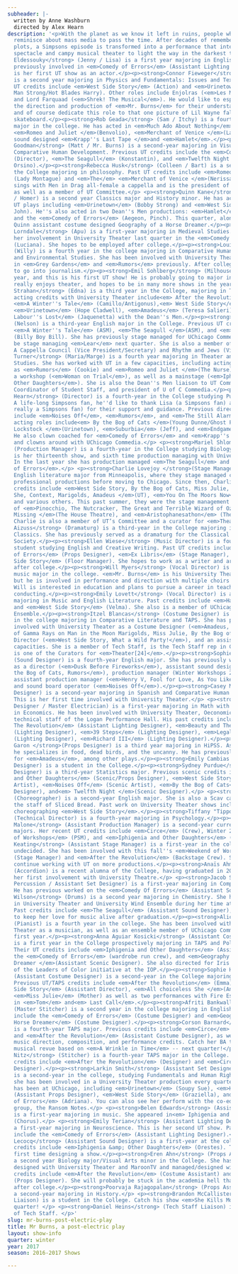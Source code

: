```yaml
---
subheader: |-
  written by Anne Washburn
  directed by Alex Hearn
description: '<p>With the planet as we know it left in ruins, people who have survived
  reminisce about mass media to pass the time. After decades of remembering and retelling
  plots, a Simpsons episode is transformed into a performance that integrates ritualistic
  spectacle and campy musical theater to light the way in the darkest times.</p><p><strong>Hana
  Eldessouky</strong> (Jenny / Lisa) is a first year majoring in English. She was
  previously involved in <em>Comedy of Errors</em> (Assistant Lighting Designer). this
  is her first UT show as an actor.</p><p><strong>Connor Fieweger</strong> (Troy)
  is a second year majoring in Physics and Fundamentals: Issues and Texts. His previous
  UT credits include <em>West Side Story</em> (Action) and <em>Urinetown</em> (Old
  Man Strong/Hot Blades Harry). Other roles include Enjolras (<em>Les Miserables</em>)
  and Lord Farquaad (<em>Shrek! The Musical</em>). He would like to especially thank
  the direction and production of <em>Mr. Burns</em> for their understanding and flexibility,
  and of course dedicate this role to that one picture of Lil Wayne falling off a
  skateboard.</p><p><strong>Rob Geada</strong> (Sam / Itchy) is a fourth-year Physics
  major in the college. He has acted in <em>Much Ado About Nothing</em> (Claudio),
  <em>Romeo and Juliet </em>(Benvolio), <em>Merchant of Venice </em>(Launcelot), and
  sound designed <em>Krapp''s Last Tape </em>and <em>Hamlet</em>.</p><p><strong>Jacob
  Goodman</strong> (Matt / Mr. Burns) is a second-year majoring in Visual Arts and
  Comparative Human Development. Previous UT credits include the <em>Comedy of Errors</em>
  (Director), <em>The Seagull</em> (Konstantin), and <em>Twelfth Night </em>(Duke
  Orsino).</p><p><strong>Rebecca Husk</strong> (Colleen / Bart) is a second year in
  the College majoring in philosophy. Past UT credits include <em>Romeo and Juliet</em>
  (Lady Montague) and <em>The</em> <em>Merchant of Venice </em>(Nerissa). She also
  sings with Men in Drag all-female a cappella and is the president of AcaCouncil,
  as well as a member of UT Committee.</p> <p><strong>Quinn Kane</strong> (Gibson
  / Homer) is a second year Classics major and History minor. He has acted in several
  UT plays including <em>Urinetown</em> (Bobby Strong) and <em>West Side Story </em>(Baby
  John). He''s also acted in two Dean''s Men productions: <em>Hamlet</em> (Polonius)
  and the <em>Comedy of Errors</em> (Aegeon, Pinch). This quarter, along with acting,
  Quinn assistant costume designed Geography of a Horse Dreamer.</p><p><strong>Julianne
  Lorndale</strong> (Apu) is a first-year majoring in Medieval Studies. She began
  her involvement in University Theater last quarter in the <em>Comedy of Errors</em>
  (Luciana). She hopes to be employed after college.</p><p><strong>Louise Simpson</strong>
  (Willy) is a fourth year in the college majoring in Comparative Human Development
  and Environmental Studies. She has been involved with University Theater as an actor
  in <em>Grey Gardens</em> and <em>Rumors</em> previously. After college, she hopes
  to go into journalism.</p><p><strong>Emil Sohlberg</strong> (Milhouse) is a first
  year, and this is his first UT show! He is probably going to major in math. Emil
  really enjoys theater, and hopes to be in many more shows in the years to come.</p><p><strong>Maggie
  Strahan</strong> (Edna) is a third year in the College, majoring in TAPS. Previous
  acting credits with University Theater include<em> After the Revolution</em> (Jess),
  <em>A Winter''s Tale</em> (Camillo/Antigonus),<em> West Side Story</em> (Minnie),
  <em>Urinetown</em> (Hope Cladwell), <em>Amadeus</em> (Teresa Salieri), and<em> Love''s
  Labour''s Lost</em> (Jaquenetta) with the Dean''s Men.</p><p><strong>Katy Surhigh</strong>
  (Nelson) is a third-year English major in the College. Previous UT credits include
  <em>A Winter''s Tale</em> (ASM), <em>The Seagull </em>(ASM), and <em>Urinetown</em>
  (Billy Boy Bill). She has previously stage managed for UChicago Commedia and will
  be stage managing <em>Lear</em> next quarter. She is also a member of UT Committee,
  A Cappella Council (Vice President/Secretary) and Rhythm and Jews (Vice President).</p><p><strong>Lexi
  Turner</strong> (Maria/Marge) is a fourth year majoring in Theater and Performance
  Studies. She has worked with UT in a few capacities, including acting in shows such
  as <em>Rumors</em> (Cookie) and <em>Romeo and Juliet </em>(The Nurse) and directing
  a workshop (<em>Woman on Trial</em>), as well as a mainstage (<em>Iphigenia and
  Other Daughters</em>). She is also the Dean''s Men liaison to UT Committee, Event
  Coordinator of Student Staff, and president of U of C Commedia.</p><p><strong>Alex
  Hearn</strong> (Director) is a fourth-year in the College studying Public Policy.
  A life-long Simpsons fan, he''d like to thank Lisa (a Simpsons fan) and Chris (not
  really a Simpsons fan) for their support and guidance. Previous directing credits
  include <em>Noises Off</em>, <em>Rumors</em>, and <em>The Still Alarm</em>. Previous
  acting roles include<em> By the Bog of Cats </em>(Young Dunne/Ghost Fancier), <em>Officer
  Lockstock </em>(Urinetown), <em>Suburbia</em> (Jeff), and <em>Endgame</em> (Nagg).
  He also clown coached for <em>Comedy of Errors</em> and <em>Krapp''s Last Tape</em>
  and clowns around with UChicago Commedia.</p> <p><strong>Mariel Shlomchik</strong>
  (Production Manager) is a fourth-year in the College studying Biology. <em>Mr. Burns</em>
  is her thirteenth show, and sixth time production managing with University Theater.
  In the last year she has production managed <em>The Seagull</em> and the <em>Comedy
  of Errors</em>.</p> <p><strong>Charlie Lovejoy </strong>(Stage Manager) is a third-year
  English literature major from Minneapolis, where they stage managed community and
  professional productions before moving to Chicago. Since then, Charlie’s stage management
  credits include <em>West Side Story, By the Bog of Cats, Miss Julie, All choiceless
  She, Context, Marigolds, Amadeus </em>(UT), <em>You On The Moors Now</em> (The Hypocrites),
  and various others. This past summer, they were the stage management intern on workshops
  of <em>Pinocchio, The Nutcracker, The Great and Terrible Wizard of Oz, Verboten,
  Missing </em>(The House Theatre), and <em>Aristophanesathon</em> (The Hypocrites).
  Charlie is also a member of UT’s Committee and a curator for <em>Theatre[24]</em>.</p><p><strong>Julia
  Aizuss</strong> (Dramaturg) is a third-year in the College majoring in English &amp;
  Classics. She has previously served as a dramaturg for the Classical Entertainment
  Society.</p><p><strong>Ellen Wiese</strong> (Music Director) is a fourth-year BA/MAPH
  student studying English and Creative Writing. Past UT credits include the <em>Comedy
  of Errors</em> (Props Designer), <em>Ex Libris</em> (Stage Manager), and <em>West
  Side Story</em> (Floor Manager). She hopes to work as a writer and arts administrator
  after college.</p><p><strong>Will Myers</strong> (Vocal Director) is a third year
  music major in the college. <em>Mr. Burns</em> is his University Theatre debut,
  but he is involved in performance and direction with multiple choirs on campus.
  Will is interested in education and plans to pursue a career in teaching and choral
  conducting.</p><p><strong>Emily Lovett</strong> (Vocal Director) is a second-year
  majoring in Music and English Literature. Past credits include <em>Hamlet</em> (Guildenstern)
  and <em>West Side Story</em> (Velma). She also is a member of UChicago''s Women''s
  Ensemble.</p><p><strong>Itzel Blancas</strong> (Costume Designer) is a fourth year
  in the college majoring in Comparative Literature and TAPS. She has previously been
  involved with University Theater as a Costume Designer (<em>Amadeus, The Effect
  of Gamma Rays on Man in the Moon Marigolds, Miss Julie, By the Bog of Cats</em>),
  Director (<em>West Side Story, What a Wild Party!</em>), and an assistant in various
  capacities. She is a member of Tech Staff, is the Tech Staff rep in Committee, and
  is one of the Curators for <em>Theater[24]</em>.</p><p><strong>Sophie Downes</strong>
  (Sound Designer) is a fourth-year English major. She has previously worked in UT
  as a director (<em>Dusk Before Fireworks</em>), assistant sound designer (<em>By
  the Bog of Cats, Rumors</em>), production manager (Winter Workshops 2015, <em>Apsara</em>),
  assistant production manager (<em>Henry V, Fool for Love, As You Like It</em>),
  and sound board operator (<em>Noises Off</em>).</p><p><strong>Casey McKenna </strong>(Lighting
  Designer) is a second-year majoring in Spanish and Comparative Human Development.
  This is her first time involved with University Theater.</p> <p><strong>Eric Karsten</strong> (Lighting
  Designer / Master Electrician) is a first-year majoring in Math with a Specialization
  in Economics. He has been involved with University Theater, Oeconomica, and the
  technical staff of the Logan Performance Hall. His past credits include: <em>After
  The Revolution</em> (Assistant Lighting Designer), <em>Beauty and The Beast</em>
  (Lighting Designer), <em>39 Steps</em> (Lighting Designer), <em>Legally Blonde</em>
  (Lighting Designer), <em>Richard III</em> (Lighting Designer).</p><p><strong>Colin
  Garon </strong>(Props Designer) is a third year majoring in HiPSS. As a props designer,
  he specializes in food, dead birds, and the uncanny. He has previously designed
  for <em>Amadeus</em>, among other plays.</p><p><strong>Emily Cambias </strong>(Props
  Designer) is a student in the College.</p><p><strong>Sydney Purdue</strong> (Scenic
  Designer) is a third-year Statistics major. Previous scenic credits include <em>Iphigenia
  and Other Daughters</em> (Scenic/Props Designer), <em>West Side Story</em> (Scenic
  Artist), <em>Noises Off</em> (Scenic Artist), <em>By the Bog of Cats</em> (Scenic
  Designer), and<em> Twelfth Night </em>(Scenic Designer).</p> <p><strong>Monica Brown</strong>
  (Choreographer) is a second-year English major. She is also a Scav captain and on
  the staff of Sliced Bread. Past work on University Theater shows includes assistant
  choreographing <em>West Side Story</em>.</p><p><strong>Tiffany "Tippo" Wang</strong>
  (Technical Director) is a fourth-year majoring in Psychology.</p><p><strong>Olivia
  Malone</strong> (Assistant Production Manager) is a second-year currently between
  majors. Her recent UT credits include <em>Circe</em> (Crew), Winter 2017''s <em>Weekend
  of Workshops</em> (PSM), and <em>Iphigenia and Other Daughters</em> (SM).</p> <p><strong>Victoria
  Keating</strong> (Assistant Stage Manager) is a first-year in the college currently
  undecided. She has been involved with this fall''s <em>Weekend of Workshops</em>
  (Stage Manager) and <em>After the Revolution</em> (Backstage Crew). She hopes to
  continue working with UT on more productions.</p><p><strong>Anaïs Ahmed</strong>
  (Accordion) is a recent alumna of the College, having graduated in 2016. This is
  her first involvement with University Theatre.</p> <p><strong>Jacob Spiegel </strong>(Auxiliary
  Percussion / Assistant Set Designer) is a first-year majoring in Computer Science.
  He has previous worked on the <em>Comedy Of Errors</em> (Assistant Sound Designer).</p><p><strong>Amanda
  Wilson</strong> (Drums) is a second year majoring in Chemistry. She has been involved
  in University Theater and University Wind Ensemble during her time at UChicago.
  Past credits include <em>The Seagull</em> (Assistant Sound Designer), and she hopes
  to keep her love for music alive after graduation.</p><p><strong>Alicia Zhao</strong>
  (Pianist) is a fourth year in the college. She has been involved with University
  Theater as a musician, as well as an ensemble member of UChicago Commedia since
  first year.</p><p><strong>Anna Aguiar Kosicki</strong> (Assistant Costume Designer)
  is a first year in the College prospectively majoring in TAPS and Political Science.
  Their UT credits include <em>Iphigenia and Other Daughters</em> (Assisant Director),
  the <em>Comedy of Errors</em> (wardrobe run crew), and <em>Geography of a Horse
  Dreamer </em>(Assistant Scenic Designer). She also directed for Iris and is a member
  of the Leaders of Color initiative at the IOP.</p><p><strong>Sophie Hoyt</strong>
  (Assistant Costume Designer) is a second-year in the College majoring in English.
  Previous UT/TAPS credits include <em>After the Revolution</em> (Emma), <em>West
  Side Story</em> (Assistant Director), <em>All choiceless She </em>(Andromeda), and
  <em>Miss Julie</em> (Mother) as well as two performances with Fire Escape Films,
  in <em>Tom</em> and<em> Last Call</em>.</p><p><strong>Afriti Bankwalla</strong>
  (Master Stitcher) is a second year in the college majoring in English. Past shows
  include the <em>Comedy of Errors</em> (Costume Designer) and <em>Geography of a
  Horse Dreamer</em> (Costume Designer).</p><p><strong>Corson Barnard</strong> (Stitcher)
  is a fourth-year TAPS major. Previous credits include <em>Circe</em> (Costume Designer)
  and <em>After the Revolution</em> (Assistant Costume Designer), as well as several
  music direction, composition, and performance credits. Catch her BA thesis -- a
  musical revue based on <em>A Wrinkle in Time</em> -- next quarter!</p><p><strong>Dee
  Nitz</strong> (Stitcher) is a fourth-year TAPS major in the College. Previous costuming
  credits include <em>After the Revolution</em> (Designer) and <em>Circe</em> (Assistant
  Designer).</p><p><strong>Larkin Smith</strong> (Assistant Set Designer / Painter)
  is a second-year in the college, studying Fundamentals and Human Rights. Thus far,
  she has been involved in a University Theater production every quarter that she
  has been at UChicago, including <em>Urinetown</em> (Soupy Sue), <em>Hamlet</em>
  (Assistant Props Designer), <em>West Side Story</em> (Graziella), and the <em>Comedy
  of Errors</em> (Adriana). You can also see her perform with the co-ed a cappella
  group, the Ransom Notes.</p> <p><strong>Belen Edwards</strong> (Assistant Set Designer)
  is a first-year majoring in music. She appeared in<em> Iphigenia and Other Daughters</em>
  (Chorus).</p> <p><strong>Emily Terian</strong> (Assistant Lighting Designer) is
  a first-year majoring in Neuroscience. This is her second UT show. Past show credits
  include the <em>Comedy of Errors</em> (Assistant Lighting Designer).</p><p><strong>Felix
  Lecocq</strong> (Assistant Sound Designer) is a first-year at the college. Past
  credits include <em>Iphigenia &amp; Other Daughters</em> (Orestes). This is his
  first time designing a show.</p><p><strong>Eren Ahn</strong> (Props Assistant) is
  a second year Biology major/Visual Arts minor in the College. She has previously
  designed with University Theater and MaroonTV and managed/designed with Iris. Past
  credits include <em>After the Revolution</em> (Costume Assistant) and <em>Singularity</em>
  (Props Designer). She will probably be stuck in the academia hell that is grad school
  after college.</p><p><strong>Poorvaja Rajagopalan</strong> (Props Assistant) is
  a second-year majoring in History.</p> <p><strong>Brandon McCallister</strong> (Committee
  Liaison) is a student in the College. Catch his show <em>She Kills Monsters </em>next
  quarter! </p> <p><strong>Daniel Heins</strong> (Tech Staff Liaison) is a member
  of Tech Staff. </p>'
slug: mr-burns-post-electric-play
title: Mr Burns, a post-electric play
layout: show-info
quarter: winter
year: 2017
season: 2016-2017 Shows

---
```

